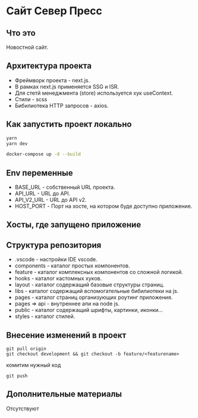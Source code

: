 # Сайт Север Пресс

## Что это

Новостной сайт.

## Архитектура проекта

* Фреймворк проекта - next.js.
* В рамках next.js применяется SSG и ISR.
* Для стетй менеджмента (store) используется хук useContext.
* Стили - scss
* Бибилиотека HTTP запросов - axios.

## Как запустить проект локально

```bash
yarn
yarn dev
```

```bash
docker-compose up -d --build
```

## Env переменные

* BASE_URL - собственный URL проекта.
* API_URL - URL до API.
* API_V2_URL - URL до API v2.
* HOST_PORT - Порт на хосте, на котором буде доступно приложение.

## Хосты, где запущено приложение

## Структура репозитория

* .vscode - настройки IDE vscode.
* components - каталог простых компонентов.
* feature - каталог комплексных компонентов со сложной логикой.
* hooks - каталог кастомных хуков.
* layout - каталог содержащий базовые структуры страниц.
* libs - каталог содержащий вспомогательные бибилиотеки на js.
* pages - каталог страниц организующих роутинг приложения.
* pages => api - внутреннее апи на node js.
* public - каталог содержащий шрифты, картинки, иконки...
* styles - каталог стилей.

## Внесение изменений в проект

```shell
git pull origin  
git checkout development && git checkout -b feature/<featurename>
```  

комитим нужный код

```shell
git push
```

## Дополнительные материалы

Отсутствуют
